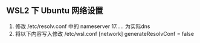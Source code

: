 ## WSL2 下 Ubuntu 网络设置
1. 修改 /etc/resolv.conf 中的 nameserver 17..... 为实际dns
2. 将以下内容写入修改 /etc/wsl.conf
[network]
generateResolvConf = false